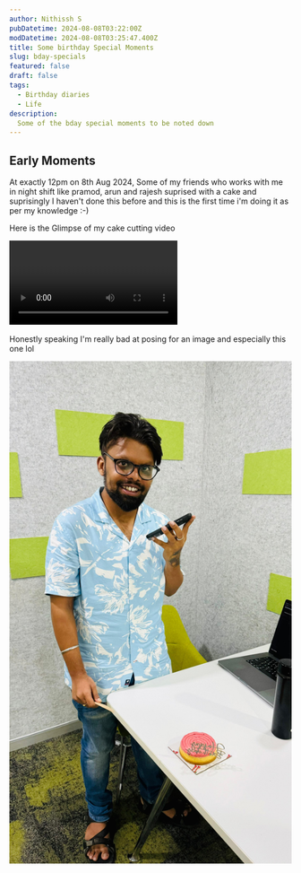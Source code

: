 ```yaml
---
author: Nithissh S
pubDatetime: 2024-08-08T03:22:00Z
modDatetime: 2024-08-08T03:25:47.400Z
title: Some birthday Special Moments 
slug: bday-specials
featured: false
draft: false
tags:
  - Birthday diaries
  - Life
description:
  Some of the bday special moments to be noted down  
---
```


## Early Moments 

At exactly 12pm on 8th Aug 2024, Some of my friends who works with me in night shift like pramod, arun and rajesh suprised with a cake and suprisingly I haven't done this before and this is the first time i'm doing it as per my knowledge :-)

Here is the Glimpse of my cake cutting video 

![](../../assets/images/bday-night.mp4)

Honestly speaking I'm really bad at posing for an image and especially this one lol 

![](../../assets/images/funreaction.jpeg)
